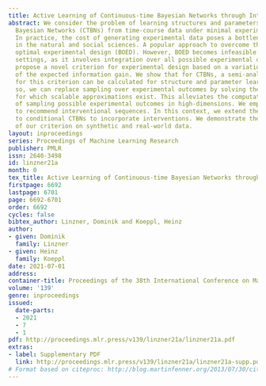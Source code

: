 ```yaml
---
title: Active Learning of Continuous-time Bayesian Networks through Interventions
abstract: We consider the problem of learning structures and parameters of Continuous-time
  Bayesian Networks (CTBNs) from time-course data under minimal experimental resources.
  In practice, the cost of generating experimental data poses a bottleneck, especially
  in the natural and social sciences. A popular approach to overcome this is Bayesian
  optimal experimental design (BOED). However, BOED becomes infeasible in high-dimensional
  settings, as it involves integration over all possible experimental outcomes. We
  propose a novel criterion for experimental design based on a variational approximation
  of the expected information gain. We show that for CTBNs, a semi-analytical expression
  for this criterion can be calculated for structure and parameter learning. By doing
  so, we can replace sampling over experimental outcomes by solving the CTBNs master-equation,
  for which scalable approximations exist. This alleviates the computational burden
  of sampling possible experimental outcomes in high-dimensions. We employ this framework
  to recommend interventional sequences. In this context, we extend the CTBN model
  to conditional CTBNs to incorporate interventions. We demonstrate the performance
  of our criterion on synthetic and real-world data.
layout: inproceedings
series: Proceedings of Machine Learning Research
publisher: PMLR
issn: 2640-3498
id: linzner21a
month: 0
tex_title: Active Learning of Continuous-time Bayesian Networks through Interventions
firstpage: 6692
lastpage: 6701
page: 6692-6701
order: 6692
cycles: false
bibtex_author: Linzner, Dominik and Koeppl, Heinz
author:
- given: Dominik
  family: Linzner
- given: Heinz
  family: Koeppl
date: 2021-07-01
address:
container-title: Proceedings of the 38th International Conference on Machine Learning
volume: '139'
genre: inproceedings
issued:
  date-parts:
  - 2021
  - 7
  - 1
pdf: http://proceedings.mlr.press/v139/linzner21a/linzner21a.pdf
extras:
- label: Supplementary PDF
  link: http://proceedings.mlr.press/v139/linzner21a/linzner21a-supp.pdf
# Format based on citeproc: http://blog.martinfenner.org/2013/07/30/citeproc-yaml-for-bibliographies/
---
```

